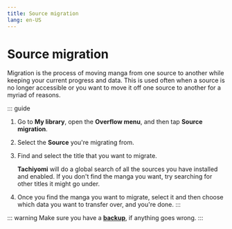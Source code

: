 ```yaml
---
title: Source migration
lang: en-US
---
```


# Source migration

Migration is the process of moving manga from one source to another while keeping your current progress and data. This is used often when a source is no longer accessible or you want to move it off one source to another for a myriad of reasons.

::: guide
1. Go to **<MaterialIcon icon-name="class"/> My library**, open the **<MaterialIcon icon-name="more_vert"/> Overflow menu**, and then tap **<MaterialIcon icon-name="compare_arrows"/> Source migration**.
1. Select the **Source** you're migrating from.
1. Find and select the title that you want to migrate.

   **Tachiyomi** will do a global search of all the sources you have installed and enabled. If you don't find the manga you want, try searching for other titles it might go under.
1. Once you find the manga you want to migrate, select it and then choose which data you want to transfer over, and you're done.
:::

::: warning
Make sure you have a **[backup](/help/guides/settings/backup/)**, if anything goes wrong.
:::
